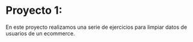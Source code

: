 # Proyecto 1:

En este proyecto realizamos una serie de ejercicios para limpiar datos de usuarios de un ecommerce.
